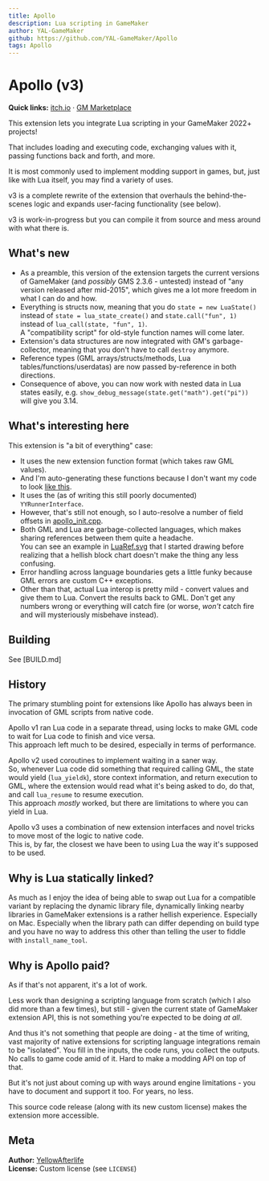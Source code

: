 ```yaml
---
title: Apollo
description: Lua scripting in GameMaker
author: YAL-GameMaker
github: https://github.com/YAL-GameMaker/Apollo
tags: Apollo
---
```

# Apollo (v3)

**Quick links:** [itch.io](https://yellowafterlife.itch.io/gamemaker-lua)
· [GM Marketplace](https://marketplace.yoyogames.com/assets/5192/_)

This extension lets you integrate Lua scripting in your GameMaker 2022+ projects!

That includes loading and executing code, exchanging values with it, passing functions back and forth, and more.

It is most commonly used to implement modding support in games,
but, just like with Lua itself, you may find a variety of uses.

v3 is a complete rewrite of the extension that overhauls the behind-the-scenes logic and expands user-facing functionality (see below).

v3 is work-in-progress but you can compile it from source and mess around with what there is.

## What's new

- As a preamble, this version of the extension targets the current versions of GameMaker (and _possibly_ GMS 2.3.6 - untested) instead of "any version released after mid-2015", which gives me a lot more freedom in what I can do and how.
- Everything is structs now, meaning that you do `state = new LuaState()` instead of `state = lua_state_create()` and `state.call("fun", 1)` instead of `lua_call(state, "fun", 1)`.  
  A "compatibility script" for old-style function names will come later.
- Extension's data structures are now integrated with GM's garbage-collector, meaning that you don't have to call `destroy` anymore.
- Reference types (GML arrays/structs/methods, Lua tables/functions/userdatas) are now passed by-reference in both directions.
- Consequence of above, you can now work with nested data in Lua states easily, e.g. `show_debug_message(state.get("math").get("pi"))` will give you 3.14.

## What's interesting here

This extension is "a bit of everything" case:

- It uses the new extension function format (which takes raw GML values).
- And I'm auto-generating these functions because I don't want my code to look
  [like this](https://github.com/YoYoGames/GMEXT-Steamworks/blob/ad3d8ca083865cc3bd86ded8cb9e2a8f9dbfc250/source/Steamworks_vs/Steamworks/GMLSteam/steam_inventory.cpp#L454-L463).
- It uses the (as of writing this still poorly documented) `YYRunnerInterface`.
- However, that's still not enough, so I auto-resolve a number of field offsets in [apollo_init.cpp](Apollo/apollo_init.cpp).
- Both GML and Lua are garbage-collected languages, which makes sharing references between them quite a headache.  
  You can see an example in [LuaRef.svg](export/LuaRef.svg) that I started drawing before realizing that a hellish block chart doesn't make the thing any less confusing.
- Error handling across language boundaries gets a little funky because GML errors are custom C++ exceptions.
- Other than that, actual Lua interop is pretty mild - convert values and give them to Lua. Convert the results back to GML.
  Don't get any numbers wrong or everything will catch fire
  (or worse, _won't_ catch fire and will mysteriously misbehave instead).

## Building

See [BUILD.md] 

## History

The primary stumbling point for extensions like Apollo has always been in invocation of GML scripts from native code.

Apollo v1 ran Lua code in a separate thread, using locks to make GML code to wait for Lua code to finish and vice versa.  
This approach left much to be desired, especially in terms of performance.

Apollo v2 used coroutines to implement waiting in a saner way.  
So, whenever Lua code did something that required calling GML, the state would yield (`lua_yieldk`), store context information, and return execution to GML, where the extension would read what it's being asked to do, do that, and call `lua_resume` to resume execution.  
This approach _mostly_ worked, but there are limitations to where you can yield in Lua.

Apollo v3 uses a combination of new extension interfaces and novel tricks to move most of the logic to native code.  
This is, by far, the closest we have been to using Lua the way it's supposed to be used.

## Why is Lua statically linked?

As much as I enjoy the idea of being able to swap out Lua for a compatible variant by replacing the dynamic library file, dynamically linking nearby libraries in GameMaker extensions is a rather hellish experience. Especially on Mac. Especially when the library path can differ depending on build type and you have no way to address this other than telling the user to fiddle with `install_name_tool`.

## Why is Apollo paid?

As if that's not apparent, it's a lot of work.

Less work than designing a scripting language from scratch
(which I also did more than a few times), but still -
given the current state of GameMaker extension API, this is not something you're expected to be doing _at all_.

And thus it's not something that people are doing -
at the time of writing, vast majority of native extensions for scripting language integrations remain to be "isolated".
You fill in the inputs, the code runs, you collect the outputs.
No calls to game code amid of it.
Hard to make a modding API on top of that.

But it's not just about coming up with ways around engine limitations -
you have to document and support it too. For years, no less.

This source code release (along with its new custom license)
makes the extension more accessible.

## Meta

**Author:** [YellowAfterlife](https://github.com/YellowAfterlife)  
**License:** Custom license (see `LICENSE`)

    